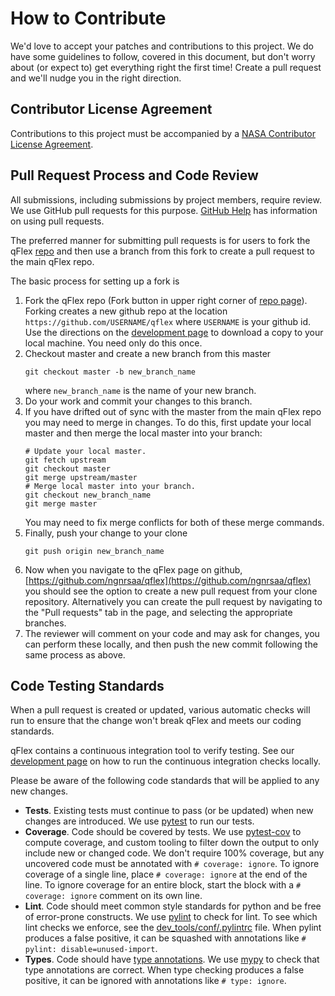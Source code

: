# How to Contribute

We'd love to accept your patches and contributions to this project.
We do have some guidelines to follow, covered in this document, but don't worry about (or expect to) get everything right the first time!
Create a pull request and we'll nudge you in the right direction.

## Contributor License Agreement

Contributions to this project must be accompanied by a [NASA Contributor License
Agreement](/docs/nasa-cla/).

## Pull Request Process and Code Review

All submissions, including submissions by project members, require review. We
use GitHub pull requests for this purpose.
[GitHub Help](https://help.github.com/articles/about-pull-requests/) has
information on using pull requests.

The preferred manner for submitting pull requests is for users to fork
the qFlex [repo](https://github.com/ngnrsaa/qflex) and then use a
branch from this fork to create a pull request to the main qFlex repo.

The basic process for setting up a fork is
1. Fork the qFlex repo (Fork button in upper right corner of
[repo page](https://github.com/ngnrsaa/qflex)).
Forking creates a new github repo at the location
```https://github.com/USERNAME/qflex``` where ```USERNAME``` is
your github id. Use the directions on the
[development page](docs/development.md) to download a copy to
your local machine. You need only do this once.
1. Checkout master and create a new branch from this master
    ```shell
    git checkout master -b new_branch_name
    ```
    where ```new_branch_name``` is the name of your new branch.
1. Do your work and commit your changes to this branch.
1. If you have drifted out of sync with the master from the
main qFlex repo you may need to merge in changes.  To do this,
first update your local master and then merge the local master
into your branch:
    ```shell
    # Update your local master.
    git fetch upstream
    git checkout master
    git merge upstream/master
    # Merge local master into your branch.
    git checkout new_branch_name
    git merge master
    ```
    You may need to fix merge conflicts for both of these merge
    commands.
1. Finally, push your change to your clone
    ```shell
    git push origin new_branch_name
    ```
1. Now when you navigate to the qFlex page on github,
[https://github.com/ngnrsaa/qflex](https://github.com/ngnrsaa/qflex)
you should see the option to create a new pull request from
your clone repository.  Alternatively you can create the pull request
by navigating to the "Pull requests" tab in the page, and selecting
the appropriate branches. 
1. The reviewer will comment on your code and may ask for changes,
you can perform these locally, and then push the new commit following
the same process as above.

## Code Testing Standards

When a pull request is created or updated, various automatic checks will run to
ensure that the change won't break qFlex and meets our coding standards.

qFlex contains a continuous integration tool to verify testing.  See our
[development page](docs/development.md) on how to run the continuous integration
checks locally.

Please be aware of the following code standards that will be applied to any
new changes.

- **Tests**.
Existing tests must continue to pass (or be updated) when new changes are introduced.
We use [pytest](https://docs.pytest.org/en/latest/) to run our tests.
- **Coverage**.
Code should be covered by tests.
We use [pytest-cov](https://pytest-cov.readthedocs.io/en/latest/) to compute coverage, and custom tooling to filter down the output to only include new or changed code.
We don't require 100% coverage, but any uncovered code must be annotated with `# coverage: ignore`.
To ignore coverage of a single line, place `# coverage: ignore` at the end of the line.
To ignore coverage for an entire block, start the block with a `# coverage: ignore` comment on its own line.
- **Lint**.
Code should meet common style standards for python and be free of error-prone constructs.
We use [pylint](https://www.pylint.org/) to check for lint.
To see which lint checks we enforce, see the [dev_tools/conf/.pylintrc](dev_tools/conf/.pylintrc) file.
When pylint produces a false positive, it can be squashed with annotations like `# pylint: disable=unused-import`.
- **Types**.
Code should have [type annotations](https://www.python.org/dev/peps/pep-0484/).
We use [mypy](http://mypy-lang.org/) to check that type annotations are correct.
When type checking produces a false positive, it can be ignored with annotations like `# type: ignore`.

